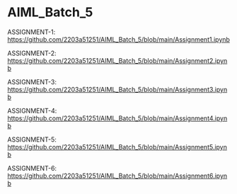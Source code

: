 # AIML_Batch_5
ASSIGNMENT-1: https://github.com/2203a51251/AIML_Batch_5/blob/main/Assignment1.ipynb

ASSIGNMENT-2: https://github.com/2203a51251/AIML_Batch_5/blob/main/Assignment2.ipynb

ASSIGNMENT-3: https://github.com/2203a51251/AIML_Batch_5/blob/main/Assignment3.ipynb

ASSIGNMENT-4: https://github.com/2203a51251/AIML_Batch_5/blob/main/Assignment4.ipynb

ASSIGNMENT-5: https://github.com/2203a51251/AIML_Batch_5/blob/main/Assignment5.ipynb

ASSIGNMENT-6: https://github.com/2203a51251/AIML_Batch_5/blob/main/Assignment6.ipynb
